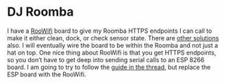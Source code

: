 # DJ Roomba

I have a [RooWifi](http://www.roowifi.com/) board to give my Roomba HTTPS endpoints I can call to make it either clean, dock, or check sensor state. There are [other solutions](https://community.home-assistant.io/t/add-wifi-to-an-older-roomba/23282/4) also. I will eventually wire the board to be within the Roomba and not just a hat on top. One nice thing about RooWifi is that you get HTTPS endpoints, so you don’t have to get deep into sending serial calls to an ESP 8266 board. I am going to try to follow the [guide in the thread](https://community.home-assistant.io/t/add-wifi-to-an-older-roomba/23282/9), but replace the ESP board with the RooWifi.
